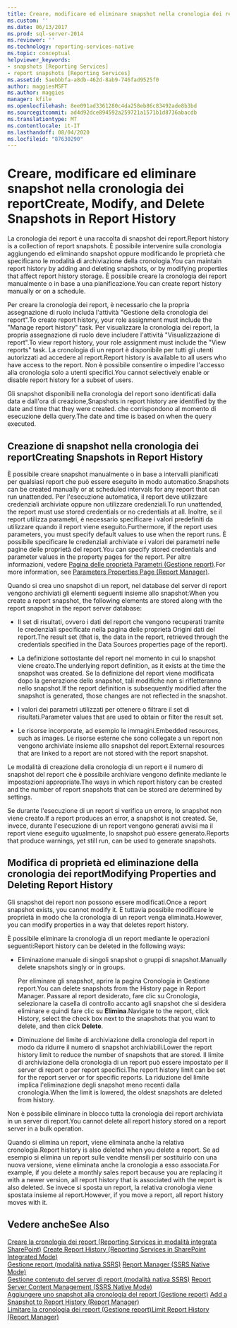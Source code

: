 ```yaml
---
title: Creare, modificare ed eliminare snapshot nella cronologia dei report | Microsoft Docs
ms.custom: ''
ms.date: 06/13/2017
ms.prod: sql-server-2014
ms.reviewer: ''
ms.technology: reporting-services-native
ms.topic: conceptual
helpviewer_keywords:
- snapshots [Reporting Services]
- report snapshots [Reporting Services]
ms.assetid: 5aebbbfa-a8db-462d-8ab9-746fad9525f0
author: maggiesMSFT
ms.author: maggies
manager: kfile
ms.openlocfilehash: 8ee091ad3361280c4da258eb86c83492ade8b3bd
ms.sourcegitcommit: ad4d92dce894592a259721a1571b1d8736abacdb
ms.translationtype: MT
ms.contentlocale: it-IT
ms.lasthandoff: 08/04/2020
ms.locfileid: "87630290"
---
```

# <a name="create-modify-and-delete-snapshots-in-report-history"></a><span data-ttu-id="ff9ad-102">Creare, modificare ed eliminare snapshot nella cronologia dei report</span><span class="sxs-lookup"><span data-stu-id="ff9ad-102">Create, Modify, and Delete Snapshots in Report History</span></span>
  <span data-ttu-id="ff9ad-103">La cronologia dei report è una raccolta di snapshot dei report.</span><span class="sxs-lookup"><span data-stu-id="ff9ad-103">Report history is a collection of report snapshots.</span></span> <span data-ttu-id="ff9ad-104">È possibile intervenire sulla cronologia aggiungendo ed eliminando snapshot oppure modificando le proprietà che specificano le modalità di archiviazione della cronologia.</span><span class="sxs-lookup"><span data-stu-id="ff9ad-104">You can maintain report history by adding and deleting snapshots, or by modifying properties that affect report history storage.</span></span> <span data-ttu-id="ff9ad-105">È possibile creare la cronologia dei report manualmente o in base a una pianificazione.</span><span class="sxs-lookup"><span data-stu-id="ff9ad-105">You can create report history manually or on a schedule.</span></span>  
  
 <span data-ttu-id="ff9ad-106">Per creare la cronologia dei report, è necessario che la propria assegnazione di ruolo includa l'attività "Gestione della cronologia dei report".</span><span class="sxs-lookup"><span data-stu-id="ff9ad-106">To create report history, your role assignment must include the "Manage report history" task.</span></span> <span data-ttu-id="ff9ad-107">Per visualizzare la cronologia dei report, la propria assegnazione di ruolo deve includere l'attività "Visualizzazione di report".</span><span class="sxs-lookup"><span data-stu-id="ff9ad-107">To view report history, your role assignment must include the "View reports" task.</span></span> <span data-ttu-id="ff9ad-108">La cronologia di un report è disponibile per tutti gli utenti autorizzati ad accedere al report.</span><span class="sxs-lookup"><span data-stu-id="ff9ad-108">Report history is available to all users who have access to the report.</span></span> <span data-ttu-id="ff9ad-109">Non è possibile consentire o impedire l'accesso alla cronologia solo a utenti specifici.</span><span class="sxs-lookup"><span data-stu-id="ff9ad-109">You cannot selectively enable or disable report history for a subset of users.</span></span>  
  
 <span data-ttu-id="ff9ad-110">Gli snapshot disponibili nella cronologia del report sono identificati dalla data e dall'ora di creazione,</span><span class="sxs-lookup"><span data-stu-id="ff9ad-110">Snapshots in report history are identified by the date and time that they were created.</span></span> <span data-ttu-id="ff9ad-111">che corrispondono al momento di esecuzione della query.</span><span class="sxs-lookup"><span data-stu-id="ff9ad-111">The date and time is based on when the query executed.</span></span>  
  
## <a name="creating-snapshots-in-report-history"></a><span data-ttu-id="ff9ad-112">Creazione di snapshot nella cronologia dei report</span><span class="sxs-lookup"><span data-stu-id="ff9ad-112">Creating Snapshots in Report History</span></span>  
 <span data-ttu-id="ff9ad-113">È possibile creare snapshot manualmente o in base a intervalli pianificati per qualsiasi report che può essere eseguito in modo automatico.</span><span class="sxs-lookup"><span data-stu-id="ff9ad-113">Snapshots can be created manually or at scheduled intervals for any report that can run unattended.</span></span> <span data-ttu-id="ff9ad-114">Per l'esecuzione automatica, il report deve utilizzare credenziali archiviate oppure non utilizzare credenziali.</span><span class="sxs-lookup"><span data-stu-id="ff9ad-114">To run unattended, the report must use stored credentials or no credentials at all.</span></span> <span data-ttu-id="ff9ad-115">Inoltre, se il report utilizza parametri, è necessario specificare i valori predefiniti da utilizzare quando il report viene eseguito.</span><span class="sxs-lookup"><span data-stu-id="ff9ad-115">Furthermore, if the report uses parameters, you must specify default values to use when the report runs.</span></span> <span data-ttu-id="ff9ad-116">È possibile specificare le credenziali archiviate e i valori dei parametri nelle pagine delle proprietà del report.</span><span class="sxs-lookup"><span data-stu-id="ff9ad-116">You can specify stored credentials and parameter values in the property pages for the report.</span></span> <span data-ttu-id="ff9ad-117">Per altre informazioni, vedere [Pagina delle proprietà Parametri &#40;Gestione report&#41;](../parameters-properties-page-report-manager.md).</span><span class="sxs-lookup"><span data-stu-id="ff9ad-117">For more information, see [Parameters Properties Page &#40;Report Manager&#41;](../parameters-properties-page-report-manager.md).</span></span>  
  
 <span data-ttu-id="ff9ad-118">Quando si crea uno snapshot di un report, nel database del server di report vengono archiviati gli elementi seguenti insieme allo snapshot:</span><span class="sxs-lookup"><span data-stu-id="ff9ad-118">When you create a report snapshot, the following elements are stored along with the report snapshot in the report server database:</span></span>  
  
-   <span data-ttu-id="ff9ad-119">Il set di risultati, ovvero i dati del report che vengono recuperati tramite le credenziali specificate nella pagina delle proprietà Origini dati del report.</span><span class="sxs-lookup"><span data-stu-id="ff9ad-119">The result set (that is, the data in the report, retrieved through the credentials specified in the Data Sources properties page of the report).</span></span>  
  
-   <span data-ttu-id="ff9ad-120">La definizione sottostante del report nel momento in cui lo snapshot viene creato.</span><span class="sxs-lookup"><span data-stu-id="ff9ad-120">The underlying report definition, as it exists at the time the snapshot was created.</span></span> <span data-ttu-id="ff9ad-121">Se la definizione del report viene modificata dopo la generazione dello snapshot, tali modifiche non si rifletteranno nello snapshot.</span><span class="sxs-lookup"><span data-stu-id="ff9ad-121">If the report definition is subsequently modified after the snapshot is generated, those changes are not reflected in the snapshot.</span></span>  
  
-   <span data-ttu-id="ff9ad-122">I valori dei parametri utilizzati per ottenere o filtrare il set di risultati.</span><span class="sxs-lookup"><span data-stu-id="ff9ad-122">Parameter values that are used to obtain or filter the result set.</span></span>  
  
-   <span data-ttu-id="ff9ad-123">Le risorse incorporate, ad esempio le immagini.</span><span class="sxs-lookup"><span data-stu-id="ff9ad-123">Embedded resources, such as images.</span></span> <span data-ttu-id="ff9ad-124">Le risorse esterne che sono collegate a un report non vengono archiviate insieme allo snapshot del report.</span><span class="sxs-lookup"><span data-stu-id="ff9ad-124">External resources that are linked to a report are not stored with the report snapshot.</span></span>  
  
 <span data-ttu-id="ff9ad-125">Le modalità di creazione della cronologia di un report e il numero di snapshot del report che è possibile archiviare vengono definite mediante le impostazioni appropriate.</span><span class="sxs-lookup"><span data-stu-id="ff9ad-125">The ways in which report history can be created and the number of report snapshots that can be stored are determined by settings.</span></span>  
  
 <span data-ttu-id="ff9ad-126">Se durante l'esecuzione di un report si verifica un errore, lo snapshot non viene creato.</span><span class="sxs-lookup"><span data-stu-id="ff9ad-126">If a report produces an error, a snapshot is not created.</span></span> <span data-ttu-id="ff9ad-127">Se, invece, durante l'esecuzione di un report vengono generati avvisi ma il report viene eseguito ugualmente, lo snapshot può essere generato.</span><span class="sxs-lookup"><span data-stu-id="ff9ad-127">Reports that produce warnings, yet still run, can be used to generate snapshots.</span></span>  
  
## <a name="modifying-properties-and-deleting-report-history"></a><span data-ttu-id="ff9ad-128">Modifica di proprietà ed eliminazione della cronologia dei report</span><span class="sxs-lookup"><span data-stu-id="ff9ad-128">Modifying Properties and Deleting Report History</span></span>  
 <span data-ttu-id="ff9ad-129">Gli snapshot dei report non possono essere modificati.</span><span class="sxs-lookup"><span data-stu-id="ff9ad-129">Once a report snapshot exists, you cannot modify it.</span></span> <span data-ttu-id="ff9ad-130">È tuttavia possibile modificare le proprietà in modo che la cronologia di un report venga eliminata.</span><span class="sxs-lookup"><span data-stu-id="ff9ad-130">However, you can modify properties in a way that deletes report history.</span></span>  
  
 <span data-ttu-id="ff9ad-131">È possibile eliminare la cronologia di un report mediante le operazioni seguenti:</span><span class="sxs-lookup"><span data-stu-id="ff9ad-131">Report history can be deleted in the following ways:</span></span>  
  
-   <span data-ttu-id="ff9ad-132">Eliminazione manuale di singoli snapshot o gruppi di snapshot.</span><span class="sxs-lookup"><span data-stu-id="ff9ad-132">Manually delete snapshots singly or in groups.</span></span>  
  
     <span data-ttu-id="ff9ad-133">Per eliminare gli snapshot, aprire la pagina Cronologia in Gestione report.</span><span class="sxs-lookup"><span data-stu-id="ff9ad-133">You can delete snapshots from the History page in Report Manager.</span></span> <span data-ttu-id="ff9ad-134">Passare al report desiderato, fare clic su Cronologia, selezionare la casella di controllo accanto agli snapshot che si desidera eliminare e quindi fare clic su **Elimina**.</span><span class="sxs-lookup"><span data-stu-id="ff9ad-134">Navigate to the report, click History, select the check box next to the snapshots that you want to delete, and then click **Delete**.</span></span>  
  
-   <span data-ttu-id="ff9ad-135">Diminuzione del limite di archiviazione della cronologia del report in modo da ridurre il numero di snapshot archiviabili.</span><span class="sxs-lookup"><span data-stu-id="ff9ad-135">Lower the report history limit to reduce the number of snapshots that are stored.</span></span> <span data-ttu-id="ff9ad-136">Il limite di archiviazione della cronologia di un report può essere impostato per il server di report o per report specifici.</span><span class="sxs-lookup"><span data-stu-id="ff9ad-136">The report history limit can be set for the report server or for specific reports.</span></span> <span data-ttu-id="ff9ad-137">La riduzione del limite implica l'eliminazione degli snapshot meno recenti dalla cronologia.</span><span class="sxs-lookup"><span data-stu-id="ff9ad-137">When the limit is lowered, the oldest snapshots are deleted from history.</span></span>  
  
 <span data-ttu-id="ff9ad-138">Non è possibile eliminare in blocco tutta la cronologia dei report archiviata in un server di report.</span><span class="sxs-lookup"><span data-stu-id="ff9ad-138">You cannot delete all report history stored on a report server in a bulk operation.</span></span>  
  
 <span data-ttu-id="ff9ad-139">Quando si elimina un report, viene eliminata anche la relativa cronologia.</span><span class="sxs-lookup"><span data-stu-id="ff9ad-139">Report history is also deleted when you delete a report.</span></span> <span data-ttu-id="ff9ad-140">Se ad esempio si elimina un report sulle vendite mensili per sostituirlo con una nuova versione, viene eliminata anche la cronologia a esso associata.</span><span class="sxs-lookup"><span data-stu-id="ff9ad-140">For example, if you delete a monthly sales report because you are replacing it with a newer version, all report history that is associated with the report is also deleted.</span></span> <span data-ttu-id="ff9ad-141">Se invece si sposta un report, la relativa cronologia viene spostata insieme al report.</span><span class="sxs-lookup"><span data-stu-id="ff9ad-141">However, if you move a report, all report history moves with it.</span></span>  
  
## <a name="see-also"></a><span data-ttu-id="ff9ad-142">Vedere anche</span><span class="sxs-lookup"><span data-stu-id="ff9ad-142">See Also</span></span>  
 <span data-ttu-id="ff9ad-143">[Creare la cronologia dei report &#40;Reporting Services in modalità integrata SharePoint&#41;](create-report-history-reporting-services-in-sharepoint-integrated-mode.md) </span><span class="sxs-lookup"><span data-stu-id="ff9ad-143">[Create Report History &#40;Reporting Services in SharePoint Integrated Mode&#41;](create-report-history-reporting-services-in-sharepoint-integrated-mode.md) </span></span>  
 <span data-ttu-id="ff9ad-144">[Gestione report &#40;modalità nativa SSRS&#41;](../report-manager-ssrs-native-mode.md) </span><span class="sxs-lookup"><span data-stu-id="ff9ad-144">[Report Manager  &#40;SSRS Native Mode&#41;](../report-manager-ssrs-native-mode.md) </span></span>  
 <span data-ttu-id="ff9ad-145">[Gestione contenuto del server di report &#40;modalità nativa SSRS&#41;](report-server-content-management-ssrs-native-mode.md) </span><span class="sxs-lookup"><span data-stu-id="ff9ad-145">[Report Server Content Management &#40;SSRS Native Mode&#41;](report-server-content-management-ssrs-native-mode.md) </span></span>  
 <span data-ttu-id="ff9ad-146">[Aggiungere uno snapshot alla cronologia del report &#40;Gestione report&#41;](add-a-snapshot-to-report-history-report-manager.md) </span><span class="sxs-lookup"><span data-stu-id="ff9ad-146">[Add a Snapshot to Report History &#40;Report Manager&#41;](add-a-snapshot-to-report-history-report-manager.md) </span></span>  
 [<span data-ttu-id="ff9ad-147">Limitare la cronologia dei report &#40;Gestione report&#41;</span><span class="sxs-lookup"><span data-stu-id="ff9ad-147">Limit Report History &#40;Report Manager&#41;</span></span>](../reports/limit-report-history-report-manager.md)  
  
  
